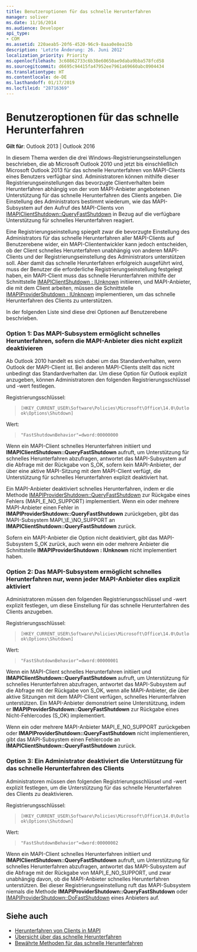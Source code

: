 ```yaml
---
title: Benutzeroptionen für das schnelle Herunterfahren
manager: soliver
ms.date: 11/16/2014
ms.audience: Developer
api_type:
- COM
ms.assetid: 220aeab5-20f6-4520-96c9-8aaa0e8ea15b
description: 'Letzte Änderung: 26. Juni 2012'
localization_priority: Priority
ms.openlocfilehash: 3c60862733c6b38e60650ae9daba9bba578fcd58
ms.sourcegitcommit: d6695c94415fa47952ee7961a69660abc0904434
ms.translationtype: HT
ms.contentlocale: de-DE
ms.lasthandoff: 01/17/2019
ms.locfileid: "28716369"
---
```

# <a name="fast-shutdown-user-options"></a>Benutzeroptionen für das schnelle Herunterfahren

**Gilt für**: Outlook 2013 | Outlook 2016 
  
In diesem Thema werden die drei Windows-Registrierungseinstellungen beschrieben, die ab Microsoft Outlook 2010 und jetzt bis einschließlich Microsoft Outlook 2013 für das schnelle Herunterfahren von MAPI-Clients eines Benutzers verfügbar sind. Administratoren können mithilfe dieser Registrierungseinstellungen das bevorzugte Clientverhalten beim Herunterfahren abhängig von der vom MAPI-Anbieter angebotenen Unterstützung für das schnelle Herunterfahren des Clients angeben. Die Einstellung des Administrators bestimmt wiederum, wie das MAPI-Subsystem auf den Aufruf des MAPI-Clients von [IMAPIClientShutdown::QueryFastShutdown](imapiclientshutdown-queryfastshutdown.md) in Bezug auf die verfügbare Unterstützung für schnelles Herunterfahren reagiert. 
  
Eine Registrierungseinstellung spiegelt zwar die bevorzugte Einstellung des Administrators für das schnelle Herunterfahren aller MAPI-Clients auf Benutzerebene wider, ein MAPI-Cliententwickler kann jedoch entscheiden, ob der Client schnelles Herunterfahren unabhängig von anderen MAPI-Clients und der Registrierungseinstellung des Administrators unterstützen soll. Aber damit das schnelle Herunterfahren erfolgreich ausgeführt wird, muss der Benutzer die erforderliche Registrierungseinstellung festgelegt haben, ein MAPI-Client muss das schnelle Herunterfahren mithilfe der Schnittstelle [IMAPIClientShutdown : IUnknown](imapiclientshutdowniunknown.md) initiieren, und MAPI-Anbieter, die mit dem Client arbeiten, müssen die Schnittstelle [IMAPIProviderShutdown : IUnknown](imapiprovidershutdowniunknown.md) implementieren, um das schnelle Herunterfahren des Clients zu unterstützen. 
  
In der folgenden Liste sind diese drei Optionen auf Benutzerebene beschrieben.
  
### <a name="option-1-the-mapi-subsystem-enables-fast-shutdown-unless-mapi-providers-explicitly-opt-out"></a>Option 1: Das MAPI-Subsystem ermöglicht schnelles Herunterfahren, sofern die MAPI-Anbieter dies nicht explizit deaktivieren 
    
Ab Outlook 2010 handelt es sich dabei um das Standardverhalten, wenn Outlook der MAPI-Client ist. Bei anderen MAPI-Clients stellt das nicht unbedingt das Standardverhalten dar. Um diese Option für Outlook explizit anzugeben, können Administratoren den folgenden Registrierungsschlüssel und -wert festlegen.
    
Registrierungsschlüssel:
  
>  `[HKEY_CURRENT_USER\Software\Policies\Microsoft\Office\14.0\Outlook\Options\Shutdown]`
    
Wert:
  
>  `"FastShutdownBehavior"=dword:00000000`
    
Wenn ein MAPI-Client schnelles Herunterfahren initiiert und **IMAPIClientShutdown::QueryFastShutdown** aufruft, um Unterstützung für schnelles Herunterfahren abzufragen, antwortet das MAPI-Subsystem auf die Abfrage mit der Rückgabe von S\_OK, sofern kein MAPI-Anbieter, der über eine aktive MAPI-Sitzung mit dem MAPI-Client verfügt, die Unterstützung für schnelles Herunterfahren explizit deaktiviert hat. 

Ein MAPI-Anbieter deaktiviert schnelles Herunterfahren, indem er die Methode [IMAPIProviderShutdown::QueryFastShutdown](imapiprovidershutdown-queryfastshutdown.md) zur Rückgabe eines Fehlers (MAPI\_E\_NO\_SUPPORT) implementiert. Wenn ein oder mehrere MAPI-Anbieter einen Fehler in **IMAPIProviderShutdown::QueryFastShutdown** zurückgeben, gibt das MAPI-Subsystem MAPI_\E_\NO\_SUPPORT an **IMAPIClientShutdown::QueryFastShutdown** zurück. 

Sofern ein MAPI-Anbieter die Option nicht deaktiviert, gibt das MAPI-Subsystem S\_OK zurück, auch wenn ein oder mehrere Anbieter die Schnittstelle **IMAPIProviderShutdown : IUnknown** nicht implementiert haben. 
    
### <a name="option-2-the-mapi-subsystem-enables-fast-shutdown-only-if-every-mapi-provider-explicitly-opts-in"></a>Option 2: Das MAPI-Subsystem ermöglicht schnelles Herunterfahren nur, wenn jeder MAPI-Anbieter dies explizit aktiviert 
    
Administratoren müssen den folgenden Registrierungsschlüssel und -wert explizit festlegen, um diese Einstellung für das schnelle Herunterfahren des Clients anzugeben.
    
Registrierungsschlüssel:
  
>  `[HKEY_CURRENT_USER\Software\Policies\Microsoft\Office\14.0\Outlook\Options\Shutdown]`
    
Wert:
  
>  `"FastShutdownBehavior"=dword:00000001`
    
Wenn ein MAPI-Client schnelles Herunterfahren initiiert und **IMAPIClientShutdown::QueryFastShutdown** aufruft, um Unterstützung für schnelles Herunterfahren abzufragen, antwortet das MAPI-Subsystem auf die Abfrage mit der Rückgabe von S\_OK, wenn alle MAPI-Anbieter, die über aktive Sitzungen mit dem MAPI-Client verfügen, schnelles Herunterfahren unterstützen. Ein MAPI-Anbieter demonstriert seine Unterstützung, indem er **IMAPIProviderShutdown::QueryFastShutdown** zur Rückgabe eines Nicht-Fehlercodes (S\_OK) implementiert. 

Wenn ein oder mehrere MAPI-Anbieter MAPI\_E\_NO\_SUPPORT zurückgeben oder **IMAPIProviderShutdown::QueryFastShutdown** nicht implementieren, gibt das MAPI-Subsystem einen Fehlercode an **IMAPIClientShutdown::QueryFastShutdown** zurück.
    
### <a name="option-3-an-administrator-disables-support-for-client-fast-shutdown"></a>Option 3: Ein Administrator deaktiviert die Unterstützung für das schnelle Herunterfahren des Clients
    
Administratoren müssen den folgenden Registrierungsschlüssel und -wert explizit festlegen, um die Unterstützung für das schnelle Herunterfahren des Clients zu deaktivieren.
    
Registrierungsschlüssel:
  
>  `[HKEY_CURRENT_USER\Software\Policies\Microsoft\Office\14.0\Outlook\Options\Shutdown]`
    
Wert:
  
>  `"FastShutdownBehavior"=dword:00000002`
    
Wenn ein MAPI-Client schnelles Herunterfahren initiiert und **IMAPIClientShutdown::QueryFastShutdown** aufruft, um Unterstützung für schnelles Herunterfahren abzufragen, antwortet das MAPI-Subsystem auf die Abfrage mit der Rückgabe von MAPI_E_NO_SUPPORT, und zwar unabhängig davon, ob die MAPI-Anbieter schnelles Herunterfahren unterstützen. Bei dieser Registrierungseinstellung ruft das MAPI-Subsystem niemals die Methode **IMAPIProviderShutdown::QueryFastShutdown** oder [IMAPIProviderShutdown::DoFastShutdown](imapiprovidershutdown-dofastshutdown.md) eines Anbieters auf. 
    
## <a name="see-also"></a>Siehe auch

- [Herunterfahren von Clients in MAPI](client-shutdown-in-mapi.md)
- [Übersicht über das schnelle Herunterfahren](fast-shutdown-overview.md)
- [Bewährte Methoden für das schnelle Herunterfahren](best-practices-for-fast-shutdown.md)

